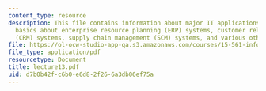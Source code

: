 ```yaml
---
content_type: resource
description: This file contains information about major IT applications in business,
  basics about enterprise resource planning (ERP) systems, customer relationship management
  (CRM) systems, supply chain management (SCM) systems, and various other examples.
file: https://ol-ocw-studio-app-qa.s3.amazonaws.com/courses/15-561-information-technology-essentials-spring-2005/d7b0b42fc6b0e6d82f266a3db06ef75a_lecture13.pdf
file_type: application/pdf
resourcetype: Document
title: lecture13.pdf
uid: d7b0b42f-c6b0-e6d8-2f26-6a3db06ef75a
---
```


